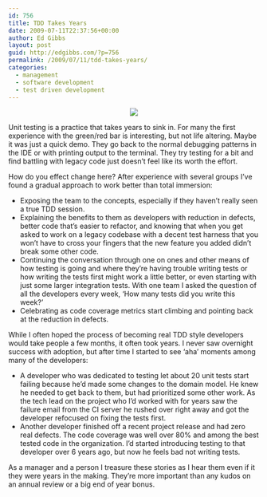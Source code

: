 ```yaml
---
id: 756
title: TDD Takes Years
date: 2009-07-11T22:37:56+00:00
author: Ed Gibbs
layout: post
guid: http://edgibbs.com/?p=756
permalink: /2009/07/11/tdd-takes-years/
categories:
  - management
  - software development
  - test driven development
---
```

<div align="center">
  <img src="http://edgibbs.com/images/traffic_tree.jpg" /><br /> <!--  http://www.flickr.com/photos/squirmelia/2451382877/  -->
</div>

Unit testing is a practice that takes years to sink in. For many the first experience with the green/red bar is interesting, but not life altering. Maybe it was just a quick demo. They go back to the normal debugging patterns in the IDE or with printing output to the terminal. They try testing for a bit and find battling with legacy code just doesn&#8217;t feel like its worth the effort.

How do you effect change here? After experience with several groups I&#8217;ve found a gradual approach to work better than total immersion:

  * Exposing the team to the concepts, especially if they haven&#8217;t really seen a true TDD session.
  * Explaining the benefits to them as developers with reduction in defects, better code that&#8217;s easier to refactor, and knowing that when you get asked to work on a legacy codebase with a decent test harness that you won&#8217;t have to cross your fingers that the new feature you added didn&#8217;t break some other code.
  * Continuing the conversation through one on ones and other means of how testing is going and where they&#8217;re having trouble writing tests or how writing the tests first might work a little better, or even starting with just some larger integration tests. With one team I asked the question of all the developers every week, &#8216;How many tests did you write this week?&#8217;
  * Celebrating as code coverage metrics start climbing and pointing back at the reduction in defects.

While I often hoped the process of becoming real TDD style developers would take people a few months, it often took years. I never saw overnight success with adoption, but after time I started to see &#8216;aha&#8217; moments among many of the developers:

  * A developer who was dedicated to testing let about 20 unit tests start failing because he&#8217;d made some changes to the domain model. He knew he needed to get back to them, but had prioritized some other work. As the tech lead on the project who I&#8217;d worked with for years saw the failure email from the CI server he rushed over right away and got the developer refocused on fixing the tests first. 
  * Another developer finished off a recent project release and had zero real defects. The code coverage was well over 80% and among the best tested code in the organization. I&#8217;d started introducing testing to that developer over 6 years ago, but now he feels bad not writing tests.

As a manager and a person I treasure these stories as I hear them even if it they were years in the making. They&#8217;re more important than any kudos on an annual review or a big end of year bonus.
